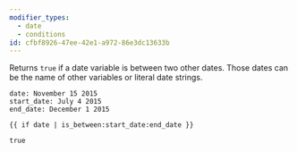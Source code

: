 ```yaml
---
modifier_types:
  - date
  - conditions
id: cfbf8926-47ee-42e1-a972-86e3dc13633b
---
```

Returns `true` if a date variable is between two other dates. Those dates can be the name of other variables or literal date strings.

```.language-yaml
date: November 15 2015
start_date: July 4 2015
end_date: December 1 2015
```

```
{{ if date | is_between:start_date:end_date }}
```

```.language-output
true
```
